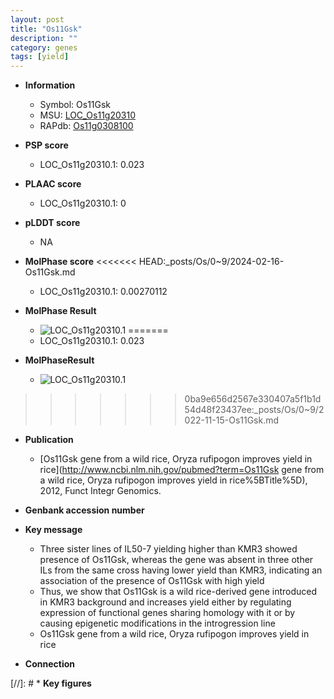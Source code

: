 ```yaml
---
layout: post
title: "Os11Gsk"
description: ""
category: genes
tags: [yield]
---
```


* **Information**  
    + Symbol: Os11Gsk  
    + MSU: [LOC_Os11g20310](http://rice.plantbiology.msu.edu/cgi-bin/ORF_infopage.cgi?orf=LOC_Os11g20310)  
    + RAPdb: [Os11g0308100](http://rapdb.dna.affrc.go.jp/viewer/gbrowse_details/irgsp1?name=Os11g0308100)  

* **PSP score**  
    + LOC_Os11g20310.1: 0.023 

* **PLAAC score**  
    + LOC_Os11g20310.1: 0 

* **pLDDT score**
    + NA


* **MolPhase score**
<<<<<<< HEAD:_posts/Os/0~9/2024-02-16-Os11Gsk.md
    + LOC_Os11g20310.1: 0.00270112

* **MolPhase Result**
    + ![LOC_Os11g20310.1](https://304243504.github.io/Pictures/LOC_Os11g/LOC_Os11g20310.1.png)
=======
    + LOC_Os11g20310.1: 0.023

* **MolPhaseResult**
    + ![LOC_Os11g20310.1](https://ricepsp.github.io/pictures/LOC_Os11g/LOC_Os11g20310.1.png)
>>>>>>> 0ba9e656d2567e330407a5f1b1d54d48f23437ee:_posts/Os/0~9/2022-11-15-Os11Gsk.md

* **Publication**  
    + [Os11Gsk gene from a wild rice, Oryza rufipogon improves yield in rice](http://www.ncbi.nlm.nih.gov/pubmed?term=Os11Gsk gene from a wild rice, Oryza rufipogon improves yield in rice%5BTitle%5D), 2012, Funct Integr Genomics.

* **Genbank accession number**  

* **Key message**  
    + Three sister lines of IL50-7 yielding higher than KMR3 showed presence of Os11Gsk, whereas the gene was absent in three other ILs from the same cross having lower yield than KMR3, indicating an association of the presence of Os11Gsk with high yield
    + Thus, we show that Os11Gsk is a wild rice-derived gene introduced in KMR3 background and increases yield either by regulating expression of functional genes sharing homology with it or by causing epigenetic modifications in the introgression line
    + Os11Gsk gene from a wild rice, Oryza rufipogon improves yield in rice

* **Connection**  

[//]: # * **Key figures**  


